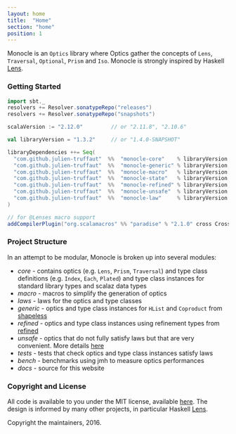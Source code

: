 ```yaml
---
layout: home
title:  "Home"
section: "home"
position: 1
---
```


Monocle is an `Optics` library where Optics gather the concepts of `Lens`, `Traversal`,
`Optional`, `Prism` and `Iso`. Monocle is strongly inspired by Haskell [Lens](https://github.com/ekmett/lens).

### Getting Started

```scala
import sbt._
resolvers += Resolver.sonatypeRepo("releases")
resolvers += Resolver.sonatypeRepo("snapshots")

scalaVersion := "2.12.0"         // or "2.11.8", "2.10.6"

val libraryVersion = "1.3.2"     // or "1.4.0-SNAPSHOT"

libraryDependencies ++= Seq(
  "com.github.julien-truffaut"  %%  "monocle-core"    % libraryVersion,
  "com.github.julien-truffaut"  %%  "monocle-generic" % libraryVersion,
  "com.github.julien-truffaut"  %%  "monocle-macro"   % libraryVersion,
  "com.github.julien-truffaut"  %%  "monocle-state"   % libraryVersion,
  "com.github.julien-truffaut"  %%  "monocle-refined" % libraryVersion,
  "com.github.julien-truffaut"  %%  "monocle-unsafe"  % libraryVersion,
  "com.github.julien-truffaut"  %%  "monocle-law"     % libraryVersion % "test" 
)

// for @Lenses macro support
addCompilerPlugin("org.scalamacros" %% "paradise" % "2.1.0" cross CrossVersion.full)
```  

### Project Structure

In an attempt to be modular, Monocle is broken up into several modules:

* *core* - contains optics (e.g. `Lens`, `Prism`, `Traversal`) and type class definitions (e.g. `Index`, `Each`, `Plated`) and
  type class instances for standard library types and scalaz data types
* *macro* - macros to simplify the generation of optics
* *laws* - laws for the optics and type classes
* *generic* - optics and type class instances for `HList` and `Coproduct` from [shapeless](https://github.com/milessabin/shapeless)
* *refined* - optics and type class instances using refinement types from [refined](https://github.com/fthomas/refined)
* *unsafe* - optics that do not fully satisfy laws but that are very convenient. More details [here](unsafe_module.html)
* *tests* - tests that check optics and type class instances satisfy laws
* *bench* - benchmarks using jmh to measure optics performances
* *docs* - source for this website

### Copyright and License

All code is available to you under the MIT license, available [here](http://opensource.org/licenses/mit-license.php). 
The design is informed by many other projects, in particular Haskell [Lens](https://github.com/ekmett/lens).

Copyright the maintainers, 2016.